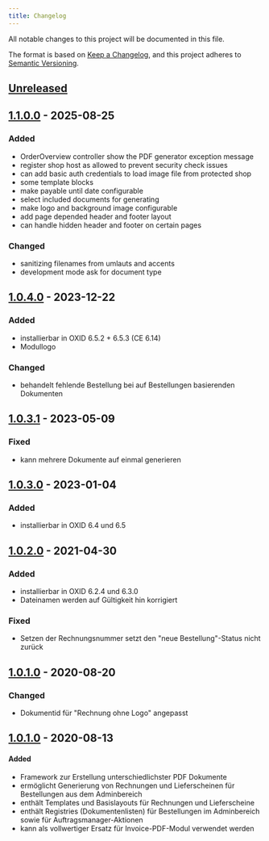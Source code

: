 ```yaml
---
title: Changelog
---
```


All notable changes to this project will be documented in this file.

The format is based on [Keep a Changelog](https://keepachangelog.com/en/1.0.0/),
and this project adheres to [Semantic Versioning](https://semver.org/spec/v2.0.0.html).

## [Unreleased](https://git.d3data.de/D3Public/pdfdokumente/compare/1.1.0.0...rel_1.x)

## [1.1.0.0](https://git.d3data.de/D3Public/pdfdokumente/compare/1.0.4.0...1.1.0.0) - 2025-08-25
### Added
- OrderOverview controller show the PDF generator exception message
- register shop host as allowed to prevent security check issues
- can add basic auth credentials to load image file from protected shop
- some template blocks
- make payable until date configurable
- select included documents for generating
- make logo and background image configurable
- add page depended header and footer layout 
- can handle hidden header and footer on certain pages

### Changed
- sanitizing filenames from umlauts and accents
- development mode ask for document type

## [1.0.4.0](https://git.d3data.de/D3Public/pdfdokumente/compare/1.0.3.1...1.0.4.0) - 2023-12-22
### Added
- installierbar in OXID 6.5.2 + 6.5.3 (CE 6.14)
- Modullogo

### Changed
- behandelt fehlende Bestellung bei auf Bestellungen basierenden Dokumenten

## [1.0.3.1](https://git.d3data.de/D3Public/pdfdokumente/compare/1.0.3.0...1.0.3.1) - 2023-05-09
### Fixed
- kann mehrere Dokumente auf einmal generieren

## [1.0.3.0](https://git.d3data.de/D3Public/pdfdokumente/compare/1.0.2.0...1.0.3.0) - 2023-01-04
### Added
- installierbar in OXID 6.4 und 6.5

## [1.0.2.0](https://git.d3data.de/D3Public/pdfdokumente/compare/1.0.1.0...1.0.2.0) - 2021-04-30
### Added
- installierbar in OXID 6.2.4 und 6.3.0
- Dateinamen werden auf Gültigkeit hin korrigiert

### Fixed
- Setzen der Rechnungsnummer setzt den "neue Bestellung"-Status nicht zurück

## [1.0.1.0](https://git.d3data.de/D3Public/pdfdokumente/compare/1.0.0.0...1.0.1.0) - 2020-08-20
### Changed
- Dokumentid für "Rechnung ohne Logo" angepasst

## [1.0.1.0](https://git.d3data.de/D3Public/pdfdokumente/tag/1.0.0.0) - 2020-08-13
#### Added
- Framework zur Erstellung unterschiedlichster PDF Dokumente
- ermöglicht Generierung von Rechnungen und Lieferscheinen für Bestellungen aus dem Adminbereich
- enthält Templates und Basislayouts für Rechnungen und Lieferscheine
- enthält Registries (Dokumentenlisten) für Bestellungen im Adminbereich sowie für Auftragsmanager-Aktionen 
- kann als vollwertiger Ersatz für Invoice-PDF-Modul verwendet werden
